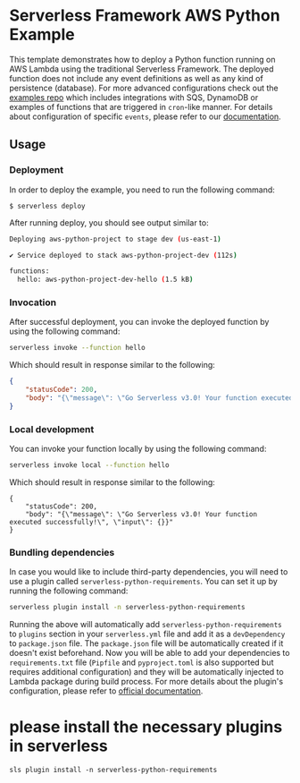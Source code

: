 <!--
title: 'AWS Python Example'
description: 'This template demonstrates how to deploy a Python function running on AWS Lambda using the traditional Serverless Framework.'
layout: Doc
framework: v3
platform: AWS
language: python
priority: 2
authorLink: 'https://github.com/serverless'
authorName: 'Serverless, inc.'
authorAvatar: 'https://avatars1.githubusercontent.com/u/13742415?s=200&v=4'
-->


# Serverless Framework AWS Python Example

This template demonstrates how to deploy a Python function running on AWS Lambda using the traditional Serverless Framework. The deployed function does not include any event definitions as well as any kind of persistence (database). For more advanced configurations check out the [examples repo](https://github.com/serverless/examples/) which includes integrations with SQS, DynamoDB or examples of functions that are triggered in `cron`-like manner. For details about configuration of specific `events`, please refer to our [documentation](https://www.serverless.com/framework/docs/providers/aws/events/).

## Usage

### Deployment

In order to deploy the example, you need to run the following command:

```
$ serverless deploy
```

After running deploy, you should see output similar to:

```bash
Deploying aws-python-project to stage dev (us-east-1)

✔ Service deployed to stack aws-python-project-dev (112s)

functions:
  hello: aws-python-project-dev-hello (1.5 kB)
```

### Invocation

After successful deployment, you can invoke the deployed function by using the following command:

```bash
serverless invoke --function hello
```

Which should result in response similar to the following:

```json
{
    "statusCode": 200,
    "body": "{\"message\": \"Go Serverless v3.0! Your function executed successfully!\", \"input\": {}}"
}
```

### Local development

You can invoke your function locally by using the following command:

```bash
serverless invoke local --function hello
```

Which should result in response similar to the following:

```
{
    "statusCode": 200,
    "body": "{\"message\": \"Go Serverless v3.0! Your function executed successfully!\", \"input\": {}}"
}
```

### Bundling dependencies

In case you would like to include third-party dependencies, you will need to use a plugin called `serverless-python-requirements`. You can set it up by running the following command:

```bash
serverless plugin install -n serverless-python-requirements
```

Running the above will automatically add `serverless-python-requirements` to `plugins` section in your `serverless.yml` file and add it as a `devDependency` to `package.json` file. The `package.json` file will be automatically created if it doesn't exist beforehand. Now you will be able to add your dependencies to `requirements.txt` file (`Pipfile` and `pyproject.toml` is also supported but requires additional configuration) and they will be automatically injected to Lambda package during build process. For more details about the plugin's configuration, please refer to [official documentation](https://github.com/UnitedIncome/serverless-python-requirements).


# please install the necessary plugins in serverless
```
sls plugin install -n serverless-python-requirements
```